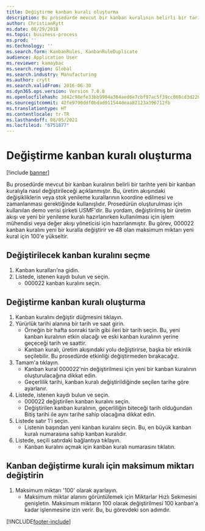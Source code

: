 ```yaml
---
title: Değiştirme kanban kuralı oluşturma
description: Bu prosedürde mevcut bir kanban kuralının belirli bir tarihte yeni bir kanban kuralıyla nasıl değiştirileceği açıklanmıştır.
author: ChristianRytt
ms.date: 08/29/2018
ms.topic: business-process
ms.prod: ''
ms.technology: ''
ms.search.form: KanbanRules, KanbanRuleDuplicate
audience: Application User
ms.reviewer: kamaybac
ms.search.region: Global
ms.search.industry: Manufacturing
ms.author: crytt
ms.search.validFrom: 2016-06-30
ms.dyn365.ops.version: Version 7.0.0
ms.openlocfilehash: 3d42c98efe33bb9904a384aed6e7cbf97ac5f39cc860cd3d220336ad0d26d53d
ms.sourcegitcommit: 42fe9790ddf0bdad911544deaa82123a396712fb
ms.translationtype: HT
ms.contentlocale: tr-TR
ms.lasthandoff: 08/05/2021
ms.locfileid: "6751877"
---
```

# <a name="create-a-replacement-kanban-rule"></a>Değiştirme kanban kuralı oluşturma

[!include [banner](../../includes/banner.md)]

Bu prosedürde mevcut bir kanban kuralının belirli bir tarihte yeni bir kanban kuralıyla nasıl değiştirileceği açıklanmıştır. Bu, üretim akışındaki değişikliklerin veya stok yenileme kurallarının koordine edilmesi ve zamanlanması gerektiğinde kullanışlıdır. Prosedürün oluşturulması için kullanılan demo verisi şirketi USMF'dir. Bu yordam, değiştirilmiş bir üretim akışı ve yeni bir yenileme kuralı hazırlanırken kullanılması için işlem mühendisi veya değer akışı yöneticisi için hazırlanmıştır. Bu görev, 000022 kanban kuralını yeni bir kuralla değiştirir ve 48 olan maksimum miktarı yeni kural için 100'e yükseltir.


## <a name="select-a-kanban-rule-to-replace"></a>Değiştirilecek kanban kuralını seçme
1. Kanban kuralları'na gidin.
2. Listede, istenen kaydı bulun ve seçin.
    * 000022 kanban kuralını seçin.  

## <a name="create-a-replacement-kanban-rule"></a>Değiştirme kanban kuralı oluşturma
1. Kanban kuralını değiştir düğmesini tıklayın.
2. Yürürlük tarihi alanına bir tarih ve saat girin.
    * Örneğin bir hafta sonraki tarih gibi ileri bir tarih seçin. Bu, yeni kanban kuralının etkin olacağı ve eski kanban kuralının yerine geçeceği tarih ve saattir.  
    * Kanban kuralı, üretim akışındaki yolu değiştirirse, başka bir etkinlik seçilebilir.  Bu prosedürde etkinliği değiştirmeden bırakacağız.  
3. Tamam'a tıklayın.
    * Kanban kural 000022'nin değiştirilmesi için yeni bir kanban kuralının oluşturulacağına dikkat edin.  
    * Geçerlilik tarihi, kanban kuralı değiştirildiğinde seçilen tarihe göre ayarlanır.  
4. Listede, istenen kaydı bulun ve seçin.
    * 000022 değiştirilen kanban kuralını seçin.  
    * Değiştirilen kanban kuralının, geçerliliğin biteceği tarih olduğundan Bitiş tarihi ile aynı tarihe sahip olacağına dikkat edin.  
5. Listede satır 1'i seçin.
    * Listenin başından yeni kanban kuralını seçin. Bu, en büyük kanban kuralı numarasına sahip kanban kuralıdır.  
6. Listede, seçili satırdaki bağlantıya tıklayın.
    * Kanban kuralını açmak için kanban kuralı numarasını tıklatın.  

## <a name="modify-maximum-quantity-for-the-replacement-kanban-rule"></a>Kanban değiştirme kuralı için maksimum miktarı değiştirin
1. Maksimum miktarı '100' olarak ayarlayın.
    * Maksimum miktar alanını görüntülemek için Miktarlar Hızlı Sekmesini genişletin. Maksimum miktarın 100 olarak değiştirilmesi 100 kanban'a kadar işlenmesine izin verir.    Bu, bu görevdeki son adımdır.  



[!INCLUDE[footer-include](../../../includes/footer-banner.md)]